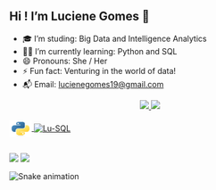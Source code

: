 ## Hi ! I’m Luciene Gomes 👋


- 🎓 I’m studing: Big Data and Intelligence Analytics
- 👩‍💻 I’m currently learning: Python and SQL
- 😄 Pronouns: She / Her
- ⚡ Fun fact: Venturing in the world of data!
- 📬 Email: lucienegomes19@gmail.com

<div align="center">
  <a href="https://github.com/lucienegomes19">
  <img height="180em" src="https://github-readme-stats.vercel.app/api?username=lucienegomes19&show_icons=true&theme=dracula&include_all_commits=true&count_private=true"/>
  <img height="180em" src="https://github-readme-stats.vercel.app/api/top-langs/?username=lucienegomes19&layout=compact&langs_count=7&theme=dracula"/>
</div>
 
<div style="display: inline_block"><br>
  <img align="center" alt="Lu-Python" height="30" width="40" src="https://raw.githubusercontent.com/devicons/devicon/master/icons/python/python-original.svg">
  <img align="center" alt="Lu-SQL" height="30" width="40" src="https://cdn.jsdelivr.net/gh/devicons/devicon/icons/mysql/mysql-original.svg" />
 
</div>
  
  ##
 
<div> 
  <a href = "mailto:lucienegomes19@gmail.com"><img src="https://img.shields.io/badge/-Gmail-%23333?style=for-the-badge&logo=gmail&logoColor=white" target="_blank"></a>
  <a href="https:///www.linkedin.com/in/lucienegomes/" target="_blank"><img src="https://img.shields.io/badge/-LinkedIn-%230077B5?style=for-the-badge&logo=linkedin&logoColor=white" target="_blank"></a> 
  
  
 ![Snake animation](https://github.com/lucienegomes19/lucienegomes19/blob/output/github-contribution-grid-snake.svg)
 
</div>
  
